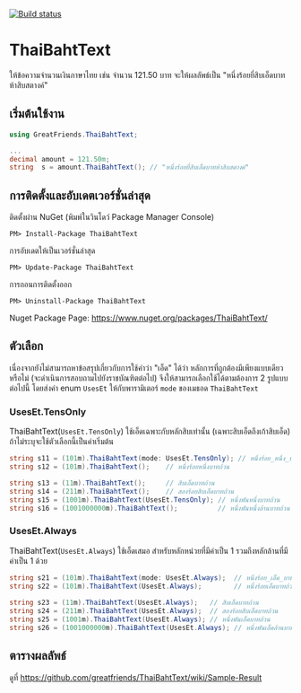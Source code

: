 [![Build status](https://ci.appveyor.com/api/projects/status/gdya3qrey5n3yb12?svg=true)](https://ci.appveyor.com/project/surrealist/thaibahttext)

# ThaiBahtText
ให้ข้อความจำนวนเงินภาษาไทย เช่น จำนวน 121.50 บาท จะให้ผลลัพธ์เป็น "หนึ่งร้อยยี่สิบเอ็ดบาทห้าสิบสตางค์"


## เริ่มต้นใช้งาน
```c#
using GreatFriends.ThaiBahtText;

...
decimal amount = 121.50m;
string  s = amount.ThaiBahtText(); // "หนึ่งร้อยยี่สิบเอ็ดบาทห้าสิบสตางค์"
```


## การติดตั้งและอับเดตเวอร์ชั่นล่าสุด

ติดตั้งผ่าน NuGet (พิมพ์ในวินโดว์ Package Manager Console)

```
PM> Install-Package ThaiBahtText
```	

การอับเดตให้เป็นเวอร์ชั่นล่าสุด

```
PM> Update-Package ThaiBahtText
```

การถอนการติดตั้งออก

```
PM> Uninstall-Package ThaiBahtText
```

Nuget Package Page: https://www.nuget.org/packages/ThaiBahtText/


## ตัวเลือก
เนื่องจากยังไม่สามารถหาข้อสรุปเกี่ยวกับการใช้คำว่า "เอ็ด" ได้ว่า หลักการที่ถูกต้องมีเพียงแบบเดียวหรือไม่
(จะดำเนินการสอบถามไปยังราชบัณฑิตต่อไป) จึงให้สามารถเลือกใช้ได้ตามต้องการ 2 รูปแบบต่อไปนี้
โดยส่งค่า enum `UsesEt` ให้กับพารามิเตอร์ `mode` ของเมธอด `ThaiBahtText`

### UsesEt.TensOnly
ThaiBahtText(`UsesEt.TensOnly`)
ใช้เอ็ดเฉพาะกับหลักสิบเท่านั้น (เฉพาะสิบเอ็ดถึงเก้าสิบเอ็ด) ถ้าไม่ระบุจะใช้ตัวเลือกนี้เป็นค่าเริ่มต้น

```c#
string s11 = (101m).ThaiBahtText(mode: UsesEt.TensOnly); // หนึ่งร้อย_หนึ่ง_บาทถ้วน
string s12 = (101m).ThaiBahtText();    // หนึ่งร้อยหนึ่งบาทถ้วน

string s13 = (11m).ThaiBahtText();     // สิบเอ็ดบาทถ้วน
string s14 = (211m).ThaiBahtText();    // สองร้อยสิบเอ็ดบาทถ้วน
string s15 = (1001m).ThaiBahtText(UsesEt.TensOnly); // หนึ่งพันหนึ่งบาทถ้วน
string s16 = (1001000000m).ThaiBahtText();          // หนึ่งพันหนึ่งล้านบาทถ้วน
```
    
### UsesEt.Always
ThaiBahtText(`UsesEt.Always`)
ใช้เอ็ดเสมอ สำหรับหลักหน่วยที่มีค่าเป็น 1 รวมถึงหลักล้านที่มีค่าเป็น 1 ด้วย

```c#
string s21 = (101m).ThaiBahtText(mode: UsesEt.Always);  // หนึ่งร้อย_เอ็ด_บาทถ้วน
string s22 = (101m).ThaiBahtText(UsesEt.Always);        // หนึ่งร้อยเอ็ดบาทถ้วน
    
string s23 = (11m).ThaiBahtText(UsesEt.Always);   // สิบเอ็ดบาทถ้วน
string s24 = (211m).ThaiBahtText(UsesEt.Always);  // สองร้อยสิบเอ็ดบาทถ้วน
string s25 = (1001m).ThaiBahtText(UsesEt.Always); // หนึ่งพันเอ็ดบาทถ้วน
string s26 = (1001000000m).ThaiBahtText(UsesEt.Always); // หนึ่งพันเอ็ดล้านบาทถ้วน
```

## ตารางผลลัพธ์
ดูที่ https://github.com/greatfriends/ThaiBahtText/wiki/Sample-Result